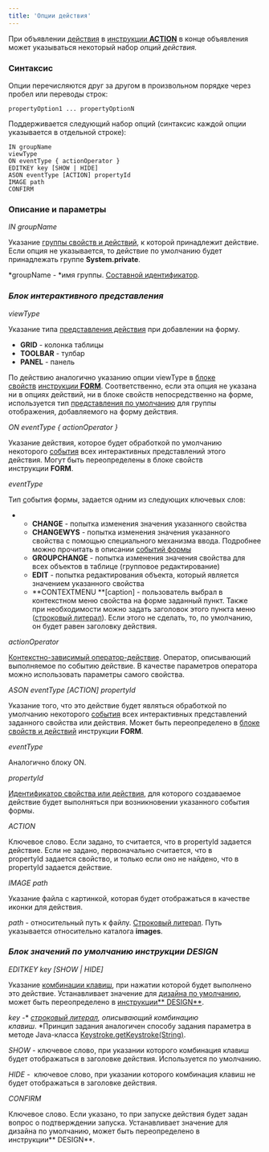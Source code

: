 ```yaml
---
title: 'Опции действия'
---
```


При объявлении [действия](Действия.md) в [инструкции **ACTION**](Инструкция_ACTION.md) в конце объявления может указываться некоторый набор *опций действия.* 

### Синтаксис

Опции перечисляются друг за другом в произвольном порядке через пробел или переводы строк:

    propertyOption1 ... propertyOptionN

Поддерживается следующий набор опций (синтаксис каждой опции указывается в отдельной строке):

    IN groupName
    viewType
    ON eventType { actionOperator }
    EDITKEY key [SHOW | HIDE]
    ASON eventType [ACTION] propertyId
    IMAGE path
    CONFIRM

### Описание и параметры

*IN groupName*

Указание [группы свойств и действий](Группы_свойств_и_действий.md), к которой принадлежит действие. Если опция не указывается, то действие по умолчанию будет принадлежать группе **System.private**.

*groupName - *имя группы. [Составной идентификатор](Идентификаторы.md#cid-broken).

### *Блок интерактивного представления*

*viewType*

Указание типа [представления действия](Интерактивное_представление.md#представления-свойств) при добавлении на форму.

-   **GRID** - колонка таблицы
-   **TOOLBAR** - тулбар
-   **PANEL** - панель

По действию аналогично указанию опции viewType в [блоке свойств](Блок_свойств_и_действий.md) [инструкции **FORM**](Инструкция_FORM.md). Соответственно, если эта опция не указана ни в опциях действий, ни в блоке свойств непосредственно на форме, используется тип [представления по умолчанию](Интерактивное_представление.md#defaultPropertyView-broken) для группы отображения, добавляемого на форму действия.

*ON eventType { actionOperator }*

Указание действия, которое будет обработкой по умолчанию некоторого [события](События_формы.md) всех интерактивных представлений этого действия. Могут быть переопределены в блоке свойств инструкции **FORM**.

*eventType*

Тип [с](События_формы.md)обытия формы, задается одним из следующих ключевых слов:

-   -   **CHANGE** - попытка изменения значения указанного свойства
    -   **CHANGEWYS** - попытка изменения значения указанного свойства с помощью специального механизма ввода. Подробнее можно прочитать в описании [событий формы](События_формы.md) 
    -   **GROUPCHANGE** - попытка изменения значения свойства для всех объектов в таблице (групповое редактирование)
    -   **EDIT** - попытка редактирования объекта, который является значением указанного свойства
    -   **CONTEXTMENU **\[caption\] - пользователь выбрал в контекстном меню свойства на форме заданный пункт. Также при необходимости можно задать заголовок этого пункта меню ([строковый литерал](Литералы.md#strliteral-broken)). Если этого не сделать, то, по умолчанию, он будет равен заголовку действия.

*actionOperator*

[Контекстно-зависимый оператор-действие](Операторы-действия.md). Оператор, описывающий выполняемое по событию действие. В качестве параметров оператора можно использовать параметры самого свойства.

*ASON eventType \[ACTION\] propertyId*

Указание того, что это действие будет являться обработкой по умолчанию некоторого [события](События_формы.md) всех интерактивных представлений заданного свойства или действия. Может быть переопределено в [блоке свойств и действий](Блок_свойств_и_действий.md) инструкции **FORM**. 

*eventType*

Аналогично блоку ON.

*propertyId*

[Идентификатор свойства или действия](Идентификаторы.md#propertyid-broken), для которого создаваемое действие будет выполняться при возникновении указанного события формы.

*ACTION*

Ключевое слово. Если задано, то считается, что в propertyId задается действие. Если не задано, первоначально считается, что в propertyId задается свойство, и только если оно не найдено, что в propertyId задается действие.

*IMAGE path*

Указание файла с картинкой, которая будет отображаться в качестве иконки для действия.

*path* - относительный путь к файлу. [Строковый литерал](Литералы.md#strliteral-broken). Путь указывается относительно каталога **images**.

### *Блок значений по умолчанию инструкции DESIGN*

*EDITKEY key \[SHOW | HIDE\]*

Указание [комбинации клавиш](События_формы.md#keyboard-broken), при нажатии которой будет выполнено это действие. Устанавливает значение для [дизайна по умолчанию](Дизайн_формы.md#дизайн-по-умолчанию), может быть переопределено в [инструкции** DESIGN**](Инструкция_DESIGN.md).

*key* -* *[строковый литерал](Литералы.md#strliteral-broken), описывающий комбинацию клавиш*. *Принцип задания аналогичен способу задания параметра в методе Java-класса [Keystroke.getKeystroke(String)](http://docs.oracle.com/javase/7/docs/api/javax/swing/KeyStroke.html#getKeyStroke(java.lang.String)).

*SHOW* - ключевое слово, при указании которого комбинация клавиш будет отображаться в заголовке действия. Используется по умолчанию.

*HIDE* -  ключевое слово, при указании которого комбинация клавиш не будет отображаться в заголовке действия. 

*CONFIRM*

Ключевое слово. Если указано, то при запуске действия будет задан вопрос о подтверждении запуска. Устанавливает значение для дизайна по умолчанию, может быть переопределено в инструкции** DESIGN**.

  

